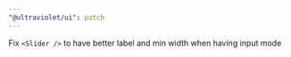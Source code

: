 ```yaml
---
"@ultraviolet/ui": patch
---
```


Fix `<Slider />` to have better label and min width when having input mode
